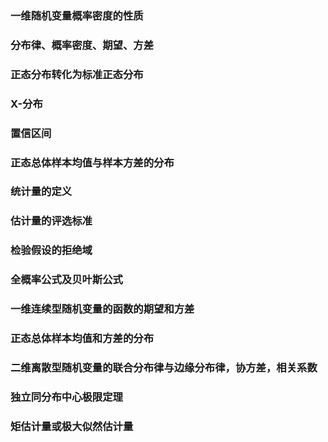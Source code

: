 ### 一维随机变量概率密度的性质

### 分布律、概率密度、期望、方差

### 正态分布转化为标准正态分布

### X-分布

### 置信区间

### 正态总体样本均值与样本方差的分布

### 统计量的定义

### 估计量的评选标准

### 检验假设的拒绝域

### 全概率公式及贝叶斯公式

### 一维连续型随机变量的函数的期望和方差

### 正态总体样本均值和方差的分布

### 二维离散型随机变量的联合分布律与边缘分布律，协方差，相关系数

### 独立同分布中心极限定理

### 矩估计量或极大似然估计量